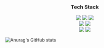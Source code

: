 <!--## Hi there 👋-->

<!--
**Unbbox/Unbbox** is a ✨ _special_ ✨ repository because its `README.md` (this file) appears on your GitHub profile.

Here are some ideas to get you started:

- 🔭 I’m currently working on ...
- 🌱 I’m currently learning ...
- 👯 I’m looking to collaborate on ...
- 🤔 I’m looking for help with ...
- 💬 Ask me about ...
- 📫 How to reach me: ...
- 😄 Pronouns: ...
- ⚡ Fun fact: ...
-->
<!-- 뱃지 디자인 -->
<h3 align="center"> Tech Stack </h3>
<div>
  <div align="center">
  <img src="https://img.shields.io/badge/HTML-20232a.svg?style=for-the-badge&logo=HTML5&logoColor=E34F26" /> <img src="https://img.shields.io/badge/CSS-20232a.svg?style=for-the-badge&logo=CSS3&logoColor=1572B6" /> <img src="https://img.shields.io/badge/JavaScript-20232a.svg?style=for-the-badge&logo=JavaScript&logoColor=F7DF1E" />     </div>
  <div align="center">
    <img src="https://img.shields.io/badge/Spring Boot-20232a.svg?style=for-the-badge&logo=Spring Boot&logoColor=6DB33F" /> <img src="https://img.shields.io/badge/Oracle-20232a.svg?style=for-the-badge&logo=Oracle&logoColor=F80000" />
  </div>
  <div align="center">
    <img src="https://img.shields.io/badge/Python-20232a.svg?style=for-the-badge&logo=Python&logoColor=3776AB" /> <img src="https://img.shields.io/badge/Django-20232a.svg?style=for-the-badge&logo=Django&logoColor=092E20" />
  </div>
</div>

<!-- 사용한 언어 비율 -->
<!--
[![Unbbox's GitHub stats](https://github-readme-stats.vercel.app/api/top-langs/?username=Unbbox)](https://github.com/anuraghazra/github-readme-stats)
-->


<!-- 깃허브 평판 -->

![Anurag's GitHub stats](https://github-readme-stats.vercel.app/api?username=Unbbox&hide=contribs,prs&show_icons=true)

